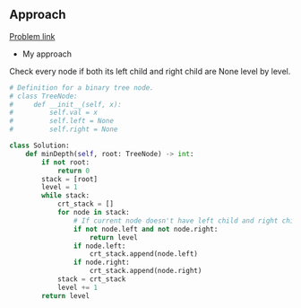 ## Approach

[Problem link](https://leetcode.com/problems/minimum-depth-of-binary-tree/)

- My approach

Check every node if both its left child and right child are None level by level.

```python
# Definition for a binary tree node.
# class TreeNode:
#     def __init__(self, x):
#         self.val = x
#         self.left = None
#         self.right = None

class Solution:
    def minDepth(self, root: TreeNode) -> int:
        if not root:
            return 0
        stack = [root]
        level = 1
        while stack:
            crt_stack = []
            for node in stack:
                # If current node doesn't have left child and right child, current level is the minimum level
                if not node.left and not node.right:
                    return level
                if node.left:
                    crt_stack.append(node.left)
                if node.right:
                    crt_stack.append(node.right)
            stack = crt_stack
            level += 1
        return level
```
